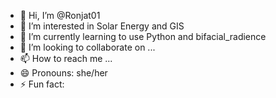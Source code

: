 - 👋 Hi, I’m @Ronjat01
- 👀 I’m interested in Solar Energy and GIS
- 🌱 I’m currently learning to use Python and bifacial_radience
- 💞️ I’m looking to collaborate on ...
- 📫 How to reach me ...
- 😄 Pronouns: she/her
- ⚡ Fun fact: 

<!---
Ronjat01/Ronjat01 is a ✨ special ✨ repository because its `README.md` (this file) appears on your GitHub profile.
You can click the Preview link to take a look at your changes.
--->

